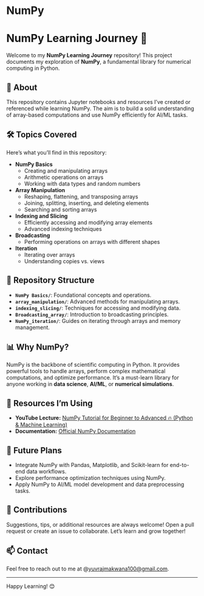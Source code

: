 # NumPy  
# NumPy Learning Journey 🚀  

Welcome to my **NumPy Learning Journey** repository! This project documents my exploration of **NumPy**, a fundamental library for numerical computing in Python.  

## 📖 About  
This repository contains Jupyter notebooks and resources I’ve created or referenced while learning NumPy. The aim is to build a solid understanding of array-based computations and use NumPy efficiently for AI/ML tasks.  

## 🛠️ Topics Covered  
Here’s what you’ll find in this repository:  
- **NumPy Basics**  
  - Creating and manipulating arrays  
  - Arithmetic operations on arrays  
  - Working with data types and random numbers  
- **Array Manipulation**  
  - Reshaping, flattening, and transposing arrays  
  - Joining, splitting, inserting, and deleting elements  
  - Searching and sorting arrays  
- **Indexing and Slicing**  
  - Efficiently accessing and modifying array elements  
  - Advanced indexing techniques  
- **Broadcasting**  
  - Performing operations on arrays with different shapes  
- **Iteration**  
  - Iterating over arrays  
  - Understanding copies vs. views  

## 📂 Repository Structure  
- **`NumPy Basics/`**: Foundational concepts and operations.  
- **`array_manipulation/`**: Advanced methods for manipulating arrays.  
- **`indexing_slicing/`**: Techniques for accessing and modifying data.  
- **`Broadcasting_array/`**: Introduction to broadcasting principles.  
- **`NumPy_iteration/`**: Guides on iterating through arrays and memory management.  

## 📊 Why NumPy?  
NumPy is the backbone of scientific computing in Python. It provides powerful tools to handle arrays, perform complex mathematical computations, and optimize performance. It’s a must-learn library for anyone working in **data science**, **AI/ML**, or **numerical simulations**.  

## 🔗 Resources I’m Using   
- **YouTube Lecture:** [NumPy  Tutorial for Beginner to Advanced 🔥 (Python & Machine Learning)](https://youtube.com/playlist?list=PLjVLYmrlmjGfgBKkIFBkMNGG7qyRfo00W&si=EBm1mhvcwr4gpHYs)  
- **Documentation:** [Official NumPy Documentation](https://numpy.org/doc/stable/)  

## 🌟 Future Plans  
- Integrate NumPy with Pandas, Matplotlib, and Scikit-learn for end-to-end data workflows.  
- Explore performance optimization techniques using NumPy.  
- Apply NumPy to AI/ML model development and data preprocessing tasks.  

## 🤝 Contributions  
Suggestions, tips, or additional resources are always welcome! Open a pull request or create an issue to collaborate. Let’s learn and grow together!  

## 📫 Contact  
Feel free to reach out to me at @yuvrajmakwana100@gmail.com.  

---

Happy Learning! 😊  
